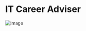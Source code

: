 # IT Career Adviser

![image](https://drive.google.com/uc?export=view&id=1cACa7kS8btIgNE26g9Kj8vSTTtGPoirk)

